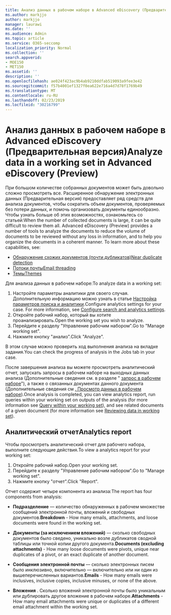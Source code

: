 ```yaml
---
title: Анализ данных в рабочем наборе в Advanced eDiscovery (Предварительная версия)
ms.author: markjjo
author: markjjo
manager: laurawi
ms.date: ''
ms.audience: Admin
ms.topic: article
ms.service: O365-seccomp
localization_priority: Normal
ms.collection: ''
search.appverid:
- MOE150
- MET150
ms.assetid: ''
description: ''
ms.openlocfilehash: ae024f423ac9b4ab9210ddfab519093a9fee3e42
ms.sourcegitcommit: f57b4001ef1327f0ea622e716a4d7d78f1769b49
ms.translationtype: MT
ms.contentlocale: ru-RU
ms.lasthandoff: 02/23/2019
ms.locfileid: "30216799"
---
```

# <a name="analyze-data-in-a-working-set-in-advanced-ediscovery-preview"></a><span data-ttu-id="07687-102">Анализ данных в рабочем наборе в Advanced eDiscovery (Предварительная версия)</span><span class="sxs-lookup"><span data-stu-id="07687-102">Analyze data in a working set in Advanced eDiscovery (Preview)</span></span>

<span data-ttu-id="07687-p101">При большом количестве собранных документов может быть довольно сложно просмотреть все. Расширенное обнаружение электронных данных (Предварительная версия) предоставляет ряд средств для анализа документов, чтобы сократить объем документов, проверяемых без потери данных, и помочь организовать документы единообразно. Чтобы узнать больше об этих возможностях, ознакомьтесь со статьей:</span><span class="sxs-lookup"><span data-stu-id="07687-p101">When the number of collected documents is large, it can be quite difficult to review them all. Advanced eDiscovery (Preview) provides a number of tools to analyze the documents to reduce the volume of documents to be reviewed without any loss in information, and to help you organize the documents in a coherent manner. To learn more about these capabilities, see:</span></span>

- [<span data-ttu-id="07687-106">Обнаружение схожих документов (почти дубликатов)</span><span class="sxs-lookup"><span data-stu-id="07687-106">Near duplicate detection</span></span>](near-duplicates.md)
- [<span data-ttu-id="07687-107">Потоки почты</span><span class="sxs-lookup"><span data-stu-id="07687-107">Email threading</span></span>](email-threading.md)
- [<span data-ttu-id="07687-108">Темы</span><span class="sxs-lookup"><span data-stu-id="07687-108">Themes</span></span>](themes.md)

<span data-ttu-id="07687-109">Для анализа данных в рабочем наборе:</span><span class="sxs-lookup"><span data-stu-id="07687-109">To analyze data in a working set:</span></span>

1. <span data-ttu-id="07687-p102">Настройте параметры аналитики для своего случая. Дополнительную информацию можно узнать в статье [Настройка параметров поиска и аналитики](configure-search-analytics-settings.md).</span><span class="sxs-lookup"><span data-stu-id="07687-p102">Configure analytics settings for your case. For more information, see [Configure search and analytics settings](configure-search-analytics-settings.md).</span></span>
2. <span data-ttu-id="07687-112">Откройте рабочий набор, который вы хотите проанализировать.</span><span class="sxs-lookup"><span data-stu-id="07687-112">Open the working set you wish to analyze.</span></span>
3. <span data-ttu-id="07687-113">Перейдите к разделу "Управление рабочим набором".</span><span class="sxs-lookup"><span data-stu-id="07687-113">Go to "Manage working set".</span></span>
4. <span data-ttu-id="07687-114">Нажмите кнопку "анализ".</span><span class="sxs-lookup"><span data-stu-id="07687-114">Click "Analyze".</span></span>

<span data-ttu-id="07687-115">В этом случае можно проверить ход выполнения анализа на вкладке задания.</span><span class="sxs-lookup"><span data-stu-id="07687-115">You can check the progress of analysis in the Jobs tab in your case.</span></span>

 <span data-ttu-id="07687-116">После завершения анализа вы можете просмотреть аналитический отчет, запускать запросы в рабочем наборе на выходных данных анализа (Дополнительные сведения см. в разделе " [запрос в рабочем наборе](working-set-search.md)"), а также о связанных документах данного документа (Дополнительные сведения см [. Просмотр данных в рабочем наборе](reviewing-data-in-working-set.md)).</span><span class="sxs-lookup"><span data-stu-id="07687-116">Once analysis is completed, you can view analytics report, run queries within your working set on outputs of the analysis (for more information see [Query within your working set](working-set-search.md)), and see related documents of a given document (for more information see [Reviewing data in working set](reviewing-data-in-working-set.md)).</span></span>

## <a name="analytics-report"></a><span data-ttu-id="07687-117">Аналитический отчет</span><span class="sxs-lookup"><span data-stu-id="07687-117">Analytics report</span></span>

<span data-ttu-id="07687-118">Чтобы просмотреть аналитический отчет для рабочего набора, выполните следующие действия.</span><span class="sxs-lookup"><span data-stu-id="07687-118">To view a analytics report for your working set:</span></span>

1. <span data-ttu-id="07687-119">Откройте рабочий набор.</span><span class="sxs-lookup"><span data-stu-id="07687-119">Open your working set.</span></span>
2. <span data-ttu-id="07687-120">Перейдите к разделу "Управление рабочим набором".</span><span class="sxs-lookup"><span data-stu-id="07687-120">Go to "Manage working set".</span></span>
3. <span data-ttu-id="07687-121">Нажмите кнопку "отчет".</span><span class="sxs-lookup"><span data-stu-id="07687-121">Click "Report".</span></span>

<span data-ttu-id="07687-122">Отчет содержит четыре компонента из анализа:</span><span class="sxs-lookup"><span data-stu-id="07687-122">The report has four components from analysis:</span></span>

- <span data-ttu-id="07687-123">**Подразделение** — количество обнаруженных в рабочем множестве сообщений электронной почты, вложений и свободных документов.</span><span class="sxs-lookup"><span data-stu-id="07687-123">**Breakdown** - How many emails, attachments, and loose documents were found in the working set.</span></span>

- <span data-ttu-id="07687-124">**Документы (за исключением вложений)** — сколько свободных документов было сведено, уникально возле дубликатов сводной таблицы или точной копии другого документа.</span><span class="sxs-lookup"><span data-stu-id="07687-124">**Documents (excluding attachments)** - How many loose documents were pivots, unique near duplicates of a pivot, or an exact duplicate of another document.</span></span>

- <span data-ttu-id="07687-125">**Сообщения электронной почты** — сколько электронных писем было инклюзивно, включительно — включительно или ни один из вышеперечисленных вариантов.</span><span class="sxs-lookup"><span data-stu-id="07687-125">**Emails** - How many emails were inclusives, inclusive copies, inclusive minuses, or none of the above.</span></span>

- <span data-ttu-id="07687-126">**Вложения** . Сколько вложений электронной почты было уникальным или дублировать другое вложение в рабочем наборе.</span><span class="sxs-lookup"><span data-stu-id="07687-126">**Attachments** - How many email attachments were unique or duplicates of a different email attachment within the working set.</span></span>